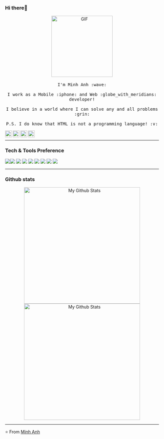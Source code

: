 ### Hi there👋 

<p align="center">
  <img alt="GIF" src="https://media.giphy.com/media/Cmr1OMJ2FN0B2/giphy.gif" width = 200/>
  <br><br>
  <samp>
    I'm Minh Anh :wave:
    <br><br>
    I work as a Mobile :iphone: and Web :globe_with_meridians: developer!
    <br><br>
    I believe in a world where I can solve any and all problems :grin:
    <br><br>
    P.S. I do know that HTML is not a programming language! :v:
  </samp>
</p>
<p align="center"> 
<!--   <i> Let's connect and chat! :incoming_envelope: </i> -->



  <p align="center">
    <a href="https://twitter.com/MinhAnh65616374"> <img align="left" alt="yumjnan Twitter" width="22px" src="https://cdn.jsdelivr.net/npm/simple-icons@v3/icons/twitter.svg" width="30" /></a>&nbsp; &nbsp;
    <a href="https://github.com/minhanh01bg"><img align="left" alt="MinhAnh Github" width="22px" src="https://cdn.jsdelivr.net/npm/simple-icons@v3/icons/github.svg" width="30"/></a>&nbsp; &nbsp;
    <a href="https://www.instagram.com/yumjnan/"><img align="left" alt="yumjnan Instagram" width="22px" src="https://cdn.jsdelivr.net/npm/simple-icons@v3/icons/instagram.svg" width="30"/></a>&nbsp; &nbsp; 
    <a href="https://www.facebook.com/coder.sliverbullet/"><img align="left" alt="Minh Anh Facebook" width="22px" src="https://cdn.jsdelivr.net/npm/simple-icons@v3/icons/facebook.svg" width="30"/></a>&nbsp; &nbsp;
  </p>
</p>

---

### Tech & Tools Preference

<img
    src="https://img.shields.io/badge/-HTML5-E34F26?style=flat&logo=html5&logoColor=white"
/><img  src="https://img.shields.io/badge/-CSS3-1572B6?style=flat&logo=css3&logoColor=white"
/>
<img
    src="https://img.shields.io/badge/-JavaScript-eed718?style=flat&logo=javascript&logoColor=ffffff"
/>
<img
    src="https://img.shields.io/badge/-React-000000?style=flat&logo=react&logoColor=00c8ff"
/>
<img
    src="https://img.shields.io/badge/-MySQL-F29111?style=flat&logo=mysql&logoColor=FFFFFF"
/>
<img
    src="https://img.shields.io/badge/-Node.js-3C873A?style=flat&logo=Node.js&logoColor=white"
/>
<img
    src="http://img.shields.io/badge/-Git-F1502F?style=flat&logo=git&logoColor=FFFFFF"
/>
<img
    src="http://img.shields.io/badge/-Github-000000?style=flat&logo=github&logoColor=FFFFFF"
/>
<img
    src="http://img.shields.io/badge/-VS%20Code-007ACC?style=flat&logo=visual%20studio%20code&logoColor=white"
/>

--- 
### Github stats
<p align="center">  
  <img align="center" src="https://github-readme-stats.vercel.app/api/top-langs/?username=minhanh01bg&langs_count=4&layout=compact&theme=radical" width="380px" alt="My Github Stats" /> 
<img align="center" src="https://github-readme-stats.vercel.app/api?username=minhanh01bg&show_icons=true&theme=radical" width="380px" alt="My Github Stats" />
</p>



<!-- <p align="center">  <img src="https://github-readme-stats.vercel.app/api?username=minhanh01bg&show_icons=true&theme=synthwave" alt="My Github Stats" /> </p> -->
<!-- <p align="center">
    <img
        src="https://thumbs.gfycat.com/GoodnaturedFondGaur-size_restricted.gif"
        alt="Synthwave"
        height="300"
        width="500"
    />
</p>
 -->
 
---

⭐ From [Minh Anh](https://github.com/minhanh01bg)
